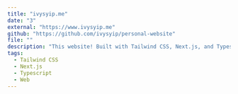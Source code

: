 ```yaml
---
title: "ivysyip.me"
date: "3"
external: "https://www.ivysyip.me"
github: "https://github.com/ivysyip/personal-website"
file: ""
description: "This website! Built with Tailwind CSS, Next.js, and Typescript"
tags:
  - Tailwind CSS
  - Next.js
  - Typescript
  - Web
---
```

